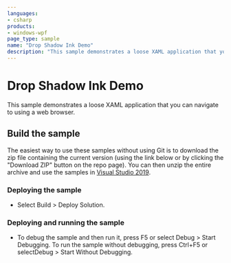 ```yaml
---
languages:
- csharp
products:
- windows-wpf
page_type: sample
name: "Drop Shadow Ink Demo"        
description: "This sample demonstrates a loose XAML application that you can navigate to using a web browser."
---
```

# Drop Shadow Ink Demo
This sample demonstrates a loose XAML application that you can navigate to using a web browser.

## Build the sample
The easiest way to use these samples without using Git is to download the zip file containing the current version (using the link below or by clicking the "Download ZIP" button on the repo page). You can then unzip the entire archive and use the samples in [Visual Studio 2019](https://www.visualstudio.com/wpf-vs).

### Deploying the sample
- Select Build > Deploy Solution. 

### Deploying and running the sample
- To debug the sample and then run it, press F5 or select Debug >  Start Debugging. To run the sample without debugging, press Ctrl+F5 or selectDebug > Start Without Debugging. 


